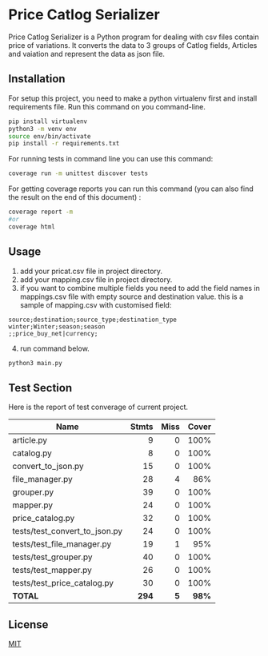# Price Catlog Serializer

Price Catlog Serializer is a Python program for dealing with csv files contain price of variations. It converts the data to 3 groups of Catlog fields, Articles and vaiation and represent the data as json file.

## Installation

For setup this project, you need to make a python virtualenv first and install requirements file. Run this command on you command-line.

```bash
pip install virtualenv
python3 -m venv env
source env/bin/activate
pip install -r requirements.txt
```

For running tests in command line you can use this command:

```bash
coverage run -m unittest discover tests
```

For getting coverage reports you can run this command (you can also find the result on the end of this document) :
```bash
coverage report -m
#or
coverage html
```


## Usage
1. add your pricat.csv file in project directory.
2. add your mapping.csv file in project directory.
3. if you want to combine multiple fields you need to add the field names in mappings.csv file with empty source and destination value. this is a sample of mapping.csv with customised field:

```
source;destination;source_type;destination_type
winter;Winter;season;season
;;price_buy_net|currency;
```

4. run command below.

```bash
python3 main.py
```

## Test Section
Here is the report of test converage of current project.

| Name                             |    Stmts |     Miss |   Cover |
|--------------------------------- | -------: | -------: | ------: |
| article.py                       |        9 |        0 |    100% |
| catalog.py                       |        8 |        0 |    100% |
| convert\_to\_json.py             |       15 |        0 |    100% |
| file\_manager.py                 |       28 |        4 |     86% |
| grouper.py                       |       39 |        0 |    100% |
| mapper.py                        |       24 |        0 |    100% |
| price\_catalog.py                |       32 |        0 |    100% |
| tests/test\_convert\_to\_json.py |       24 |        0 |    100% |
| tests/test\_file\_manager.py     |       19 |        1 |     95% |
| tests/test\_grouper.py           |       40 |        0 |    100% |
| tests/test\_mapper.py            |       26 |        0 |    100% |
| tests/test\_price\_catalog.py    |       30 |        0 |    100% |
|                        **TOTAL** |  **294** |    **5** | **98%** |

## License

[MIT](https://choosealicense.com/licenses/mit/)
